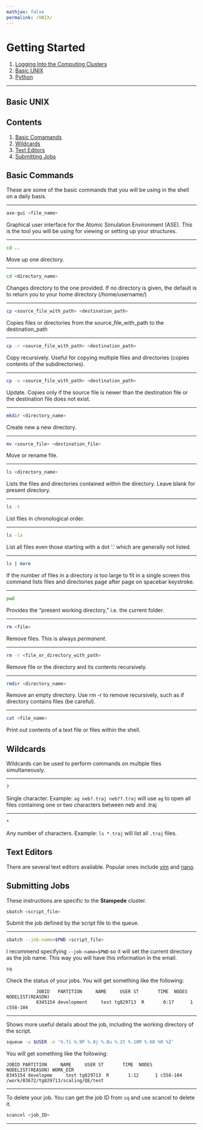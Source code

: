 ```yaml
---
mathjax: false
permalink: /UNIX/
---
```


# Getting Started
1. [Logging Into the Computing Clusters](../Clusters/)
2. [Basic UNIX](../UNIX/)
3. [Python](../Python/)

____

## Basic UNIX

## Contents
1. [Basic Comamands](#basic-commands)
2. [Wildcards](#wildcards)
3. [Text Editors](#text-editors)
4. [Submitting Jobs](#submitting-jobs)

<a name='basic-commands'></a>

## Basic Commands

These are some of the basic commands that you will be using in the shell on a daily basis.

____

```bash
ase-gui <file_name>
```
Graphical user interface for the Atomic Simulation Environment (ASE). This is the tool you will be using for viewing or setting up your structures.

____

```bash
cd ..
```
Move up one directory.

____

```bash
cd <directory_name>
```
Changes directory to the one provided. If no directory is given, the default is to return you to your home directory (/home/username/)

____

```bash
cp <source_file_with_path> <destination_path>
```
Copies files or directories from the source_file_with_path to the destination_path

____

```bash
cp -r <source_file_with_path> <destination_path>
```
Copy recursively. Useful for copying multiple files and directories (copies contents of the subdirectories).

____

```bash
cp -u <source_file_with_path> <destination_path>
```
Update. Copies only if the source file is newer than the destination file or the destination file does not exist.

____

```bash
mkdir <directory_name>
```
Create new a new directory.

____

```bash
mv <source_file> <destination_file>
```
Move or rename file.

____

```bash
ls <directory_name>
```
Lists the files and directories contained within the directory. Leave blank for present directory.

____

```bash
ls -t
```
List files in chronological order.

____

```bash
ls -la
```
List all files even those starting with a dot '.' which are generally not listed.

____

```bash
ls | more
```
If the number of files in a directory is too large to fit in a single screen this command lists files and directories page after page on spacebar keystroke.

____

```bash
pwd
```
Provides the “present working directory,” i.e.   the current folder.

____

```bash
rm <file>
```
Remove files. This is always *permanent*.

____

```bash
rm -r <file_or_directory_with_path>
```
Remove file or the directory and its contents recursively.

____

```bash
rmdir <directory_name>
```
Remove an empty directory. Use rm -r to remove recursively, such as if directory contains files (be careful).

____

```bash
cat <file_name>
```
Print out contents of a text file or files within the shell.

<a name='wildcards'></a>

## Wildcards
Wildcards can be used to perform commands on multiple files simultaneously.

____

```bash
?
```

Single character. Example: ```ag neb?.traj neb??.traj``` will use ```ag``` to open all files containing one or two characters between neb and .traj

____

```bash
*
```
Any number of characters. Example: ```ls *.traj``` will list all ```.traj``` files.

<a name='text-editors'></a>

## Text Editors
There are several text editors available. Popular ones include [vim](https://www.cs.colostate.edu/helpdocs/vi.html) and [nano](https://www.nano-editor.org/dist/v2.0/nano.html).

<a name='submitting-jobs'></a>

## Submitting Jobs
These instructions are specific to the **Stampede** cluster.

```bash
sbatch <script_file>
```
Submit the job defined by the script file to the queue.

____

```bash
sbatch --job-name=$PWD <script_file>
```

I recommend specifying `--job-name=$PWD` so it will set the current directory as the job name. This way you will have this information in the email.

```bash
sq
```

Check the status of your jobs. You will get something like the following:

```
           JOBID   PARTITION     NAME     USER ST       TIME  NODES NODELIST(REASON)
           8345154 development     test tg829713  R       0:17      1 c558-104
```

____


Shows more useful details about the job, including the working directory of the script.
```bash
squeue -u $USER -o '%.7i %.9P %.8j %.8u %.2t %.10M %.6D %R %Z'
```
You will get something like the following:

```
JOBID PARTITION     NAME     USER ST       TIME  NODES NODELIST(REASON) WORK_DIR
8345154 developme     test tg829713  R       1:12      1 c558-104 /work/03672/tg829713/scaling/QE/test
```
____
To delete your job. You can get the job ID from ```sq``` and use scancel to delete it.

```bash
scancel <job_ID>
```
____
